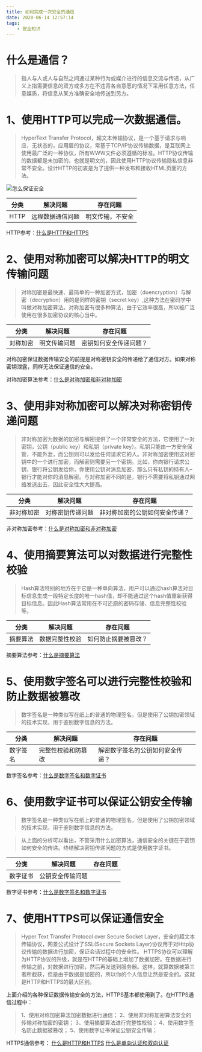 ```yaml
---
title: 如何完成一次安全的通信
date: 2020-06-14 12:57:14
tags:
    - 安全知识
---
```


# 什么是通信？
>指人与人或人与自然之间通过某种行为或媒介进行的信息交流与传递，从广义上指需要信息的双方或多方在不违背各自意愿的情况下采用任意方法，任意媒质，将信息从某方准确安全地传送到另方。

<!--more-->

# 1、使用HTTP可以完成一次数据通信。

>HyperText Transfer Protocol，超文本传输协议，是一个基于请求与响应，无状态的，应用层的协议，常基于TCP/IP协议传输数据，是互联网上使用最广泛的一种协议，所有WWW文件必须遵循的标准。HTTP协议传输的数据都是未加密的，也就是明文的，因此使用HTTP协议传输隐私信息非常不安全。设计HTTP的初衷是为了提供一种发布和接收HTML页面的方法。

![怎么保证安全](怎么保证安全.png)

| 分类 | 解决问题     | 存在问题     |
| ---- | ---------------- | ---------------- |
| HTTP | 远程数据通信问题 | 明文传输，不安全 |


HTTP参考：[什么是HTTP和HTTPS](http://www.codesecurity.cn/2020/06/14/%E4%BB%80%E4%B9%88%E6%98%AFHTTP%E5%92%8CHTTPS/)


# 2、使用对称加密可以解决HTTP的明文传输问题

>对称加密是最快速、最简单的一种加密方式，加密（duencryption）与解密（decryption）用的是同样的密钥（secret key）,这种方法在密码学中叫做对称加密算法。对称加密有很多种算法，由于它效率很高，所以被广泛使用在很多加密协议的核心当中。

| 分类   | 解决问题 | 存在问题           |
| -------- | ------------ | ---------------------- |
| 对称加密 | 明文传输问题 | 密钥如何安全传递问题？ |


对称加密保证数据传输安全的前提是对称密钥安全的传递给了通信对方。如果对称密钥泄露，同样无法保证通信的安全。

对称加密算法参考：[什么是对称加密和非对称加密](http://www.codesecurity.cn/2020/06/11/%E4%BB%80%E4%B9%88%E6%98%AF%E5%AF%B9%E7%A7%B0%E5%8A%A0%E5%AF%86%E5%92%8C%E9%9D%9E%E5%AF%B9%E7%A7%B0%E5%8A%A0%E5%AF%86/)


# 3、使用非对称加密可以解决对称密钥传递问题

>非对称加密为数据的加密与解密提供了一个非常安全的方法，它使用了一对密钥，公钥（public key）和私钥（private key）。私钥只能由一方安全保管，不能外泄，而公钥则可以发给任何请求它的人。非对称加密使用这对密钥中的一个进行加密，而解密则需要另一个密钥。比如，你向银行请求公钥，银行将公钥发给你，你使用公钥对消息加密，那么只有私钥的持有人–银行才能对你的消息解密。与对称加密不同的是，银行不需要将私钥通过网络发送出去，因此安全性大大提高。

| 分类     | 解决问题     | 存在问题                   |
| ---------- | ---------------- | ------------------------------ |
| 非对称加密 | 对称密钥传递问题 | 非对称加密的公钥如何安全传递？ |


非对称加密参考：[什么是对称加密和非对称加密](http://www.codesecurity.cn/2020/06/11/%E4%BB%80%E4%B9%88%E6%98%AF%E5%AF%B9%E7%A7%B0%E5%8A%A0%E5%AF%86%E5%92%8C%E9%9D%9E%E5%AF%B9%E7%A7%B0%E5%8A%A0%E5%AF%86/)


# 4、使用摘要算法可以对数据进行完整性校验

>Hash算法特别的地方在于它是一种单向算法，用户可以通过hash算法对目标信息生成一段特定长度的唯一hash值，却不能通过这个hash值重新获得目标信息。因此Hash算法常用在不可还原的密码存储、信息完整性校验等。

| 分类   | 解决问题   | 存在问题         |
| -------- | -------------- | -------------------- |
| 摘要算法 | 数据完整性校验 | 如何防止摘要被篡改？ |

摘要算法参考：[什么是摘要算法](http://www.codesecurity.cn/2020/06/12/%E4%BB%80%E4%B9%88%E6%98%AF%E6%91%98%E8%A6%81%E7%AE%97%E6%B3%95/)

# 5、使用数字签名可以进行完整性校验和防止数据被篡改
>数字签名是一种类似写在纸上的普通的物理签名，但是使用了公钥加密领域的技术实现，用于鉴别数字信息的方法。


| 分类   | 解决问题       | 存在问题                     |
| -------- | ------------------ | -------------------------------- |
| 数字签名 | 完整性校验和防篡改 | 解密数字签名的公钥如何安全传递？ |

数字签名参考：[什么是数字签名和数字证书](http://www.codesecurity.cn/2020/06/13/%E4%BB%80%E4%B9%88%E6%98%AF%E6%95%B0%E5%AD%97%E7%AD%BE%E5%90%8D%E5%92%8C%E6%95%B0%E5%AD%97%E8%AF%81%E4%B9%A6/)


# 6、使用数字证书可以保证公钥安全传输
>数字签名是一种类似写在纸上的普通的物理签名，但是使用了公钥加密领域的技术实现，用于鉴别数字信息的方法。

>从上面的分析可以看出，不管采用什么加密算法，通信安全的关键在于密钥如何安全的传递。终结解决密钥传递问题的方式是使用数字证书。


| 分类   | 解决问题     | 存在问题 |
| -------- | ---------------- | -------- |
| 数字证书 | 公钥安全传输问题 |          |


数字证书参考：[什么是数字签名和数字证书](http://www.codesecurity.cn/2020/06/13/%E4%BB%80%E4%B9%88%E6%98%AF%E6%95%B0%E5%AD%97%E7%AD%BE%E5%90%8D%E5%92%8C%E6%95%B0%E5%AD%97%E8%AF%81%E4%B9%A6/)


# 7、使用HTTPS可以保证通信安全
>Hyper Text Transfer Protocol over Secure Socket Layer，安全的超文本传输协议，网景公式设计了SSL(Secure Sockets Layer)协议用于对Http协议传输的数据进行加密，保证会话过程中的安全性。
HTTPS协议可以理解为HTTP协议的升级，就是在HTTP的基础上增加了数据加密。在数据进行传输之前，对数据进行加密，然后再发送到服务器。这样，就算数据被第三者所截获，但是由于数据是加密的，所以你的个人信息让然是安全的。这就是HTTP和HTTPS的最大区别。

上面介绍的各种保证数据传输安全的方法，HTTPS基本都使用到了。在HTTPS通信过程中：
> 1、使用对称加密算法加密数据进行通信；
2、使用非对称加密算法安全的传输对称加密的密钥；
3、使用摘要算法进行完整性校验；
4、使用数字签名防止数据被篡改；
5、使用数字证书保证公钥安全传输；

HTTPS通信参考：
[什么是HTTP和HTTPS](http://www.codesecurity.cn/2020/06/14/%E4%BB%80%E4%B9%88%E6%98%AFHTTP%E5%92%8CHTTPS/)
[什么是单向认证和双向认证](http://www.codesecurity.cn/2020/06/14/%E4%BB%80%E4%B9%88%E6%98%AF%E5%8D%95%E5%90%91%E8%AE%A4%E8%AF%81%E5%92%8C%E5%8F%8C%E5%90%91%E8%AE%A4%E8%AF%81/)


